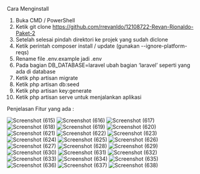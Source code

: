 Cara Menginstall 

1. Buka CMD / PowerShell
2. Ketik git clone https://github.com/rrevanldo/12108722-Revan-Rionaldo-Paket-2
3. Setelah selesai pindah direktori ke projek yang sudah diclone
4. Ketik perintah composer install / update (gunakan --ignore-platform-reqs)
5. Rename file .env.example jadi .env
6. Pada bagian DB_DATABASE=laravel ubah bagian ‘laravel’ seperti yang ada di database
7. Ketik php artisan migrate
8. Ketik php artisan db:seed
9. Ketik php artisan key:generate
10. Ketik php artisan serve untuk menjalankan aplikasi


Penjelasan Fitur yang ada :

![Screenshot (615)](https://github.com/rrevanldo/sawadee-shop/assets/91299304/2ccbe179-aae5-4768-be17-58732c04e3e0)
![Screenshot (616)](https://github.com/rrevanldo/sawadee-shop/assets/91299304/6a77dc4b-410d-4243-95f6-76b10a1bb3f5)
![Screenshot (617)](https://github.com/rrevanldo/sawadee-shop/assets/91299304/cf25c219-8ff6-4254-852f-1207f01804a1)
![Screenshot (618)](https://github.com/rrevanldo/sawadee-shop/assets/91299304/99c5c59a-114f-48ad-9245-8cff05b28d08)
![Screenshot (619)](https://github.com/rrevanldo/sawadee-shop/assets/91299304/40e886eb-b322-4d1d-b979-b9c43cc80911)
![Screenshot (620)](https://github.com/rrevanldo/sawadee-shop/assets/91299304/877237ef-e3b4-4eaf-aa29-c414ef1c76eb)
![Screenshot (621)](https://github.com/rrevanldo/sawadee-shop/assets/91299304/af35546c-139c-4ddb-9373-ee4cdc04adb4)
![Screenshot (622)](https://github.com/rrevanldo/sawadee-shop/assets/91299304/3963c917-4e2f-4fe9-b594-b129d5b2317d)
![Screenshot (623)](https://github.com/rrevanldo/sawadee-shop/assets/91299304/b973c2ac-1486-4fe8-850c-5bc4ca930055)
![Screenshot (624)](https://github.com/rrevanldo/sawadee-shop/assets/91299304/e6e2314f-feac-407d-8002-4723ca5e90e6)
![Screenshot (625)](https://github.com/rrevanldo/sawadee-shop/assets/91299304/04bd12f8-aa0f-4302-894e-b02de4118f45)
![Screenshot (626)](https://github.com/rrevanldo/sawadee-shop/assets/91299304/fa2b2e5c-c8a4-44cd-a50a-acf99990ac7e)
![Screenshot (627)](https://github.com/rrevanldo/sawadee-shop/assets/91299304/179b766f-2de3-4488-a15f-cef7d3d8b392)
![Screenshot (628)](https://github.com/rrevanldo/sawadee-shop/assets/91299304/0a7b5ac5-f648-4936-bcc7-0ea0c7bf2b88)
![Screenshot (629)](https://github.com/rrevanldo/sawadee-shop/assets/91299304/3aab69de-ece5-432e-805b-a7fceaf427ae)
![Screenshot (630)](https://github.com/rrevanldo/sawadee-shop/assets/91299304/672c1e08-f269-477b-a2bb-53fb0346bb73)
![Screenshot (631)](https://github.com/rrevanldo/sawadee-shop/assets/91299304/d6b0ddad-fe1b-46a9-b3c8-089d1b54f839)
![Screenshot (632)](https://github.com/rrevanldo/sawadee-shop/assets/91299304/f3346650-5a05-4d6f-a5cd-765d70cee402)
![Screenshot (633)](https://github.com/rrevanldo/sawadee-shop/assets/91299304/b154e2f5-094c-4402-b15a-c288b9f20b20)
![Screenshot (634)](https://github.com/rrevanldo/sawadee-shop/assets/91299304/f7a0dbdf-469e-4538-b9da-cc543c8f1563)
![Screenshot (635)](https://github.com/rrevanldo/sawadee-shop/assets/91299304/0fe59b72-03a1-4519-966b-3e0a3baf83b7)
![Screenshot (636)](https://github.com/rrevanldo/sawadee-shop/assets/91299304/69ac3461-e405-4702-b25d-df32065de7a7)
![Screenshot (637)](https://github.com/rrevanldo/sawadee-shop/assets/91299304/e81b42d3-54cd-446f-bedf-614b998b8869)
![Screenshot (638)](https://github.com/rrevanldo/sawadee-shop/assets/91299304/ef89d2a5-5447-4829-852c-338f1426b399)
